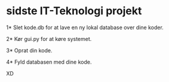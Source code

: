 # sidste IT-Teknologi projekt


1* Slet kode.db for at lave en ny lokal database over dine koder.

2* Kør gui.py for at køre systemet.

3* Oprat din kode.

4* Fyld databasen med dine kode.

XD
